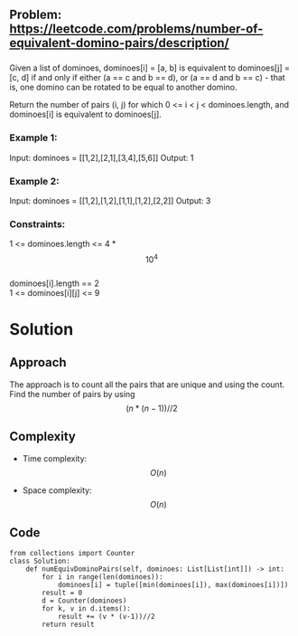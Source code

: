 ## Problem: https://leetcode.com/problems/number-of-equivalent-domino-pairs/description/
### 
Given a list of dominoes, dominoes[i] = [a, b] is equivalent to dominoes[j] = [c, d] if and only if either (a == c and b == d), or (a == d and b == c) - that is, one domino can be rotated to be equal to another domino.

Return the number of pairs (i, j) for which 0 <= i < j < dominoes.length, and dominoes[i] is equivalent to dominoes[j].

### Example 1:
Input: dominoes = [[1,2],[2,1],[3,4],[5,6]]
Output: 1

### Example 2:
Input: dominoes = [[1,2],[1,2],[1,1],[1,2],[2,2]]
Output: 3

### Constraints:
1 <= dominoes.length <= 4 * $$10^4$$ \
dominoes[i].length == 2 \
1 <= dominoes[i][j] <= 9

# Solution
## Approach
The approach is to count all the pairs that are unique and using the count. Find the number of pairs by using $$(n*(n-1))//2$$
## Complexity
- Time complexity:
$$O(n)$$

- Space complexity:
$$O(n)$$

## Code
```python3 []
from collections import Counter
class Solution:
    def numEquivDominoPairs(self, dominoes: List[List[int]]) -> int:
        for i in range(len(dominoes)):
            dominoes[i] = tuple([min(dominoes[i]), max(dominoes[i])])
        result = 0
        d = Counter(dominoes)
        for k, v in d.items():
            result += (v * (v-1))//2
        return result
```
